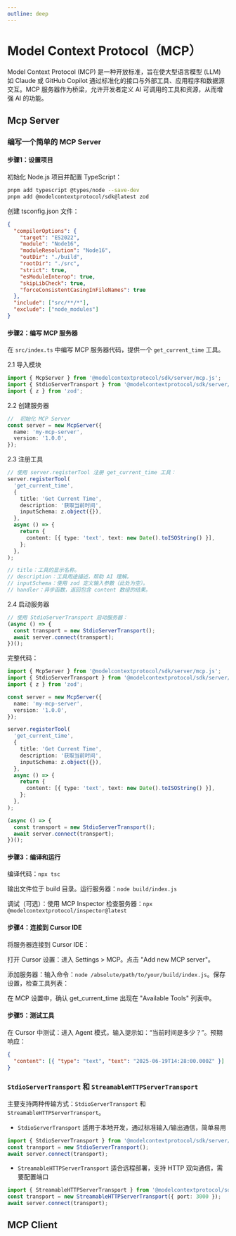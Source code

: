 ```yaml
---
outline: deep
---
```


# Model Context Protocol（MCP）

Model Context Protocol (MCP) 是一种开放标准，旨在使大型语言模型 (LLM) 如 Claude 或 GitHub Copilot 通过标准化的接口与外部工具、应用程序和数据源交互。MCP 服务器作为桥梁，允许开发者定义 AI 可调用的工具和资源，从而增强 AI 的功能。

## Mcp Server

### 编写一个简单的 MCP Server

#### 步骤1：设置项目

初始化 Node.js 项目并配置 TypeScript：

```bash
pnpm add typescript @types/node --save-dev
pnpm add @modelcontextprotocol/sdk@latest zod
```

创建 tsconfig.json 文件：

```json
{
  "compilerOptions": {
    "target": "ES2022",
    "module": "Node16",
    "moduleResolution": "Node16",
    "outDir": "./build",
    "rootDir": "./src",
    "strict": true,
    "esModuleInterop": true,
    "skipLibCheck": true,
    "forceConsistentCasingInFileNames": true
  },
  "include": ["src/**/*"],
  "exclude": ["node_modules"]
}
```

#### 步骤2：编写 MCP 服务器

在 `src/index.ts` 中编写 MCP 服务器代码，提供一个 `get_current_time` 工具。

2.1 导入模块

```ts
import { McpServer } from '@modelcontextprotocol/sdk/server/mcp.js';
import { StdioServerTransport } from '@modelcontextprotocol/sdk/server/stdio.js';
import { z } from 'zod';
```

2.2 创建服务器

```ts
//  初始化 MCP Server
const server = new McpServer({
  name: 'my-mcp-server',
  version: '1.0.0',
});
```

2.3 注册工具

```ts
// 使用 server.registerTool 注册 get_current_time 工具：
server.registerTool(
  'get_current_time',
  {
    title: 'Get Current Time',
    description: '获取当前时间',
    inputSchema: z.object({}),
  },
  async () => {
    return {
      content: [{ type: 'text', text: new Date().toISOString() }],
    };
  },
);

// title：工具的显示名称。
// description：工具用途描述，帮助 AI 理解。
// inputSchema：使用 zod 定义输入参数（此处为空）。
// handler：异步函数，返回包含 content 数组的结果。
```

2.4 启动服务器

```ts
// 使用 StdioServerTransport 启动服务器：
(async () => {
  const transport = new StdioServerTransport();
  await server.connect(transport);
})();
```

完整代码：

```ts
import { McpServer } from '@modelcontextprotocol/sdk/server/mcp.js';
import { StdioServerTransport } from '@modelcontextprotocol/sdk/server/stdio.js';
import { z } from 'zod';

const server = new McpServer({
  name: 'my-mcp-server',
  version: '1.0.0',
});

server.registerTool(
  'get_current_time',
  {
    title: 'Get Current Time',
    description: '获取当前时间',
    inputSchema: z.object({}),
  },
  async () => {
    return {
      content: [{ type: 'text', text: new Date().toISOString() }],
    };
  },
);

(async () => {
  const transport = new StdioServerTransport();
  await server.connect(transport);
})();
```

#### 步骤3：编译和运行

编译代码：`npx tsc`

输出文件位于 build 目录。运行服务器：`node build/index.js`

调试（可选）：使用 MCP Inspector 检查服务器：`npx @modelcontextprotocol/inspector@latest`

#### 步骤4：连接到 Cursor IDE

将服务器连接到 Cursor IDE：

打开 Cursor 设置：进入 Settings > MCP。点击 "Add new MCP server"。

添加服务器：输入命令：`node /absolute/path/to/your/build/index.js`。保存设置，检查工具列表：

在 MCP 设置中，确认 get_current_time 出现在 "Available Tools" 列表中。

#### 步骤5：测试工具

在 Cursor 中测试：进入 Agent 模式，输入提示如：“当前时间是多少？”。预期响应：

```json
{
  "content": [{ "type": "text", "text": "2025-06-19T14:28:00.000Z" }]
}
```

### `StdioServerTransport` 和 `StreamableHTTPServerTransport`

主要支持两种传输方式：`StdioServerTransport` 和 `StreamableHTTPServerTransport`。

- `StdioServerTransport` 适用于本地开发，通过标准输入/输出通信，简单易用

```ts
import { StdioServerTransport } from '@modelcontextprotocol/sdk/server/stdio.js';
const transport = new StdioServerTransport();
await server.connect(transport);
```

- `StreamableHTTPServerTransport` 适合远程部署，支持 HTTP 双向通信，需要配置端口

```ts
import { StreamableHTTPServerTransport } from '@modelcontextprotocol/sdk/server/http.js';
const transport = new StreamableHTTPServerTransport({ port: 3000 });
await server.connect(transport);
```

## MCP Client
